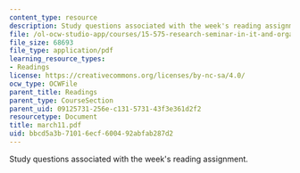 ```yaml
---
content_type: resource
description: Study questions associated with the week's reading assignment.
file: /ol-ocw-studio-app/courses/15-575-research-seminar-in-it-and-organizations-economic-perspectives-spring-2004/bbcd5a3b71016ecf600492abfab287d2_march11.pdf
file_size: 68693
file_type: application/pdf
learning_resource_types:
- Readings
license: https://creativecommons.org/licenses/by-nc-sa/4.0/
ocw_type: OCWFile
parent_title: Readings
parent_type: CourseSection
parent_uid: 09125731-256e-c131-5731-43f3e361d2f2
resourcetype: Document
title: march11.pdf
uid: bbcd5a3b-7101-6ecf-6004-92abfab287d2
---
```

Study questions associated with the week's reading assignment.